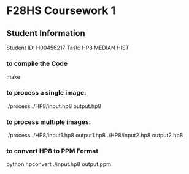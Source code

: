 # F28HS Coursework 1
## Student Information
Student ID: H00456217
Task: HP8 MEDIAN HIST

### to compile the Code
make

### to process a single image:
./process ./HP8/input.hp8 output.hp8

### to process multiple images:
./process ./HP8/input1.hp8 output1.hp8 ./HP8/input2.hp8 output2.hp8

### to convert HP8 to PPM Format
python hpconvert ./input.hp8 output.ppm


